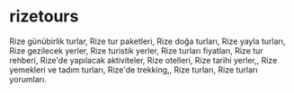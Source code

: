 # rizetours
Rize günübirlik turlar, Rize tur paketleri, Rize doğa turları, Rize yayla turları, Rize gezilecek yerler, Rize turistik yerler, Rize turları fiyatları, Rize tur rehberi, Rize'de yapılacak aktiviteler, Rize otelleri, Rize tarihi yerler,, Rize yemekleri ve tadım turları, Rize'de trekking,, Rize turları, Rize turları yorumları.
